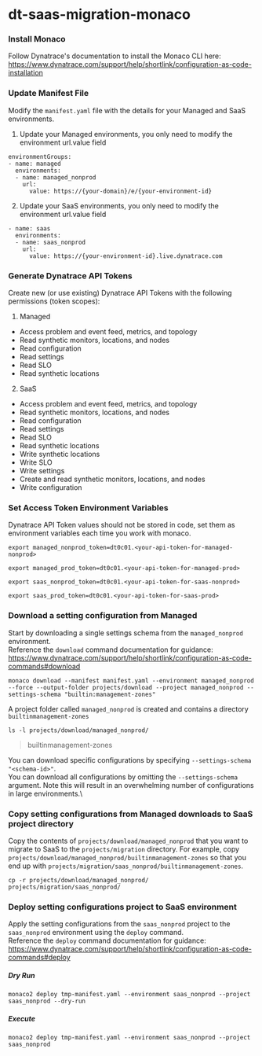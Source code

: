 # dt-saas-migration-monaco

### Install Monaco
Follow Dynatrace's documentation to install the Monaco CLI here:\
https://www.dynatrace.com/support/help/shortlink/configuration-as-code-installation

### Update Manifest File
Modify the `manifest.yaml` file with the details for your Managed and SaaS environments.
1. Update your Managed environments, you only need to modify the environment url.value field
```
environmentGroups:
- name: managed
  environments:
  - name: managed_nonprod
    url:
      value: https://{your-domain}/e/{your-environment-id}
```
2. Update your SaaS environments, you only need to modify the environment url.value field
```
- name: saas
  environments:
  - name: saas_nonprod
    url:
      value: https://{your-environment-id}.live.dynatrace.com
```

### Generate Dynatrace API Tokens
Create new (or use existing) Dynatrace API Tokens with the following permissions (token scopes):
1. Managed
* Access problem and event feed, metrics, and topology
* Read synthetic monitors, locations, and nodes
* Read configuration
* Read settings
* Read SLO
* Read synthetic locations
2. SaaS
* Access problem and event feed, metrics, and topology
* Read synthetic monitors, locations, and nodes
* Read configuration
* Read settings
* Read SLO
* Read synthetic locations
* Write synthetic locations
* Write SLO
* Write settings
* Create and read synthetic monitors, locations, and nodes
* Write configuration

### Set Access Token Environment Variables
Dynatrace API Token values should not be stored in code, set them as environment variables each time you work with monaco.
```
export managed_nonprod_token=dt0c01.<your-api-token-for-managed-nonprod>
```
```
export managed_prod_token=dt0c01.<your-api-token-for-managed-prod>
```
```
export saas_nonprod_token=dt0c01.<your-api-token-for-saas-nonprod>
```
```
export saas_prod_token=dt0c01.<your-api-token-for-saas-prod>
```

### Download a setting configuration from Managed
Start by downloading a single settings schema from the `managed_nonprod` environment.\
Reference the `download` command documentation for guidance:\
https://www.dynatrace.com/support/help/shortlink/configuration-as-code-commands#download
```
monaco download --manifest manifest.yaml --environment managed_nonprod --force --output-folder projects/download --project managed_nonprod --settings-schema "builtin:management-zones" 
```
A project folder called `managed_nonprod` is created and contains a directory `builtinmanagement-zones`
```
ls -l projects/download/managed_nonprod/
```
> builtinmanagement-zones

You can download specific configurations by specifying `--settings-schema "<schema-id>"`.\
You can download all configurations by omitting the `--settings-schema` argument.  Note this will result in an overwhelming number of configurations in large environments.\

### Copy setting configurations from Managed downloads to SaaS project directory
Copy the contents of `projects/download/managed_nonprod` that you want to migrate to SaaS to the `projects/migration` directory.  For example, copy `projects/download/managed_nonprod/builtinmanagement-zones` so that you end up with `projects/migration/saas_nonprod/builtinmanagement-zones`.
```
cp -r projects/download/managed_nonprod/ projects/migration/saas_nonprod/
```

### Deploy setting configurations project to SaaS environment
Apply the setting configurations from the `saas_nonprod` project to the `saas_nonprod` environment using the `deploy` command.\
Reference the `deploy` command documentation for guidance:\
https://www.dynatrace.com/support/help/shortlink/configuration-as-code-commands#deploy
##### Dry Run
```
monaco2 deploy tmp-manifest.yaml --environment saas_nonprod --project saas_nonprod --dry-run
```
##### Execute
```
monaco2 deploy tmp-manifest.yaml --environment saas_nonprod --project saas_nonprod
```